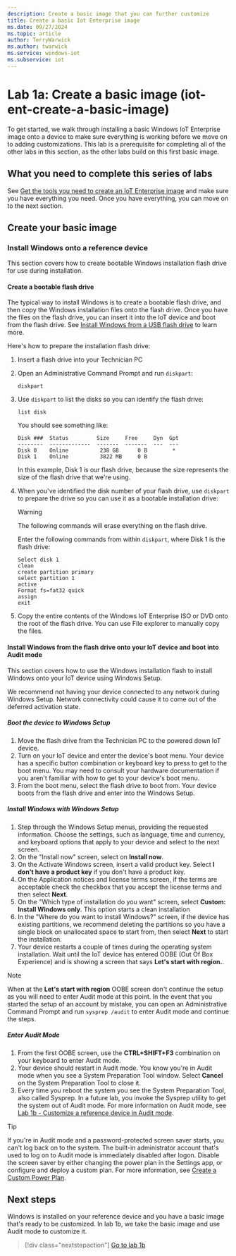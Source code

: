 ```yaml
---
description: Create a basic image that you can further customize
title: Create a basic Iot Enterprise image
ms.date: 09/27/2024
ms.topic: article
author: TerryWarwick
ms.author: twarwick
ms.service: windows-iot
ms.subservice: iot
---
```



# Lab 1a: Create a basic image (iot-ent-create-a-basic-image)

To get started, we walk through installing a basic Windows IoT Enterprise image onto a device to make sure everything is working before we move on to adding customizations. This lab is a prerequisite  for completing all of the other labs in this section, as the other labs build on this first basic image.

## What you need to complete this series of labs

See [Get the tools you need to create an IoT Enterprise image](iot-ent-get-the-tools-you-need.md) and make sure you have everything you need. Once you have everything, you can move on to the next section.

## Create your basic image

### Install Windows onto a reference device

This section covers how to create bootable Windows installation flash drive for use during installation.

#### Create a bootable flash drive

The typical way to install Windows is to create a bootable flash drive, and then copy the Windows installation files onto the flash drive. Once you have the files on the flash drive, you can insert it into the IoT device and boot from the flash drive. See [Install Windows from a USB flash drive](/windows-hardware/manufacture/desktop/install-windows-from-a-usb-flash-drive) to learn more.

Here's how to prepare the installation flash drive:

1. Insert a flash drive into your Technician PC
1. Open an Administrative Command Prompt and run `diskpart`:

   ```console
   diskpart
   ```

1. Use `diskpart` to list the disks so you can identify the flash drive:

   ```console
   list disk
   ```

   You should see something like:

   ```console
   Disk ###  Status         Size     Free     Dyn  Gpt
   --------  -------------  -------  -------  ---  ---
   Disk 0    Online          238 GB      0 B        *
   Disk 1    Online          3822 MB     0 B      
   ```

   In this example, Disk 1 is our flash drive, because the size represents the size of the flash drive that we're using.

1. When you've identified the disk number of your flash drive, use `diskpart` to prepare the drive so you can use it as a bootable installation drive:

    > [!WARNING]
    >The following commands will erase everything on the flash drive.

    Enter the following commands from within `diskpart`, where Disk 1 is the flash drive:

    ```diskpart
    Select disk 1
    clean
    create partition primary
    select partition 1
    active
    Format fs=fat32 quick
    assign
    exit
    ```

1. Copy the entire contents of the Windows IoT Enterprise ISO or DVD onto the root of the flash drive. You can use File explorer to manually copy the files.  

#### Install Windows from the flash drive onto your IoT device and boot into Audit mode

This section covers how to use the Windows installation flash to install Windows onto your IoT device using Windows Setup.

We recommend not having your device connected to any network during Windows Setup. Network connectivity could cause it to come out of the deferred activation state.  

##### Boot the device to Windows Setup

1. Move the flash drive from the Technician PC to the powered down IoT device.
1. Turn on your IoT device and enter the device's boot menu. Your device has a specific button combination or keyboard key to press to get to the boot menu. You may need to consult your hardware documentation if you aren't familiar with how to get to your device's boot menu.  
1. From the boot menu, select the flash drive to boot from. Your device boots from the flash drive and enter into the Windows Setup.

##### Install Windows with Windows Setup

1. Step through the Windows Setup menus, providing the requested information. Choose the settings, such as language, time and currency, and keyboard options that apply to your device and select to the next screen.
1. On the "Install now" screen, select on **Install now**.
1. On the Activate Windows screen, insert a valid product key.  Select **I don't have a product key** if you don't have a product key.  
1. On the Application notices and license terms screen, if the terms are acceptable check the checkbox that you accept the license terms and then select **Next**.  
1. On the "Which type of installation do you want" screen, select **Custom: Install Windows only**. This option starts a clean installation
1. In the "Where do you want to install Windows?" screen, if the device has existing partitions, we recommend deleting the partitions so you have a single block on unallocated space to start from, then select **Next** to start the installation.
1. Your device restarts a couple of times during the operating system installation. Wait until the IoT device has entered OOBE (Out Of Box Experience) and is showing a screen that says **Let's start with region.**.

> [!NOTE]
> When at the **Let's start with region** OOBE screen don't continue the setup as you will need to enter Audit mode at this point. In the event that you started the setup of an account by mistake, you can open an Administrative Command Prompt and run `sysprep /audit` to enter Audit mode and continue the steps.

##### Enter Audit Mode

1. From the first OOBE screen, use the **CTRL+SHIFT+F3** combination on your keyboard to enter Audit mode.
1. Your device should restart in Audit mode. You know you're in Audit mode when you see a System Preparation Tool window. Select **Cancel** on the System Preparation Tool to close it.
1. Every time you reboot the system you see the System Preparation Tool, also called Sysprep.  In a future lab, you invoke the Sysprep utility to get the system out of Audit mode. For more information on Audit mode, see [Lab 1b - Customize a reference device in Audit mode](iot-ent-customize-the-reference-device-in-audit-mode.md).

> [!TIP]
> If you're in Audit mode and a password-protected screen saver starts, you can't log back on to the system. The built-in administrator account that's used to log on to Audit mode is immediately disabled after logon. Disable the screen saver by either changing the power plan in the Settings app, or configure and deploy a custom plan. For more information, see [Create a Custom Power Plan](/windows-hardware/manufacture/desktop/create-a-custom-power-plan-technicalreference).

## Next steps

Windows is installed on your reference device and you have a basic image that's ready to be customized. In lab 1b, we take the basic image and use Audit mode to customize it.

>[!div class="nextstepaction"]
>[Go to lab 1b](iot-ent-customize-the-reference-device-in-audit-mode.md)
